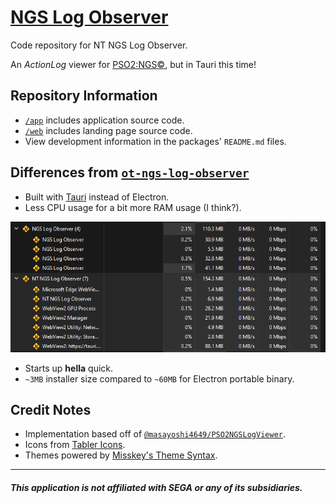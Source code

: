 # [NGS Log Observer](https://jojobii-arks.github.io/ngs-log-observer/)

Code repository for NT NGS Log Observer.

An _ActionLog_ viewer for [PSO2:NGS©️](https://pso2.com/), but in Tauri this time!

## Repository Information

- [`/app`](app) includes application source code.
- [`/web`](web) includes landing page source code.
- View development information in the packages' `README.md` files.

## Differences from [`ot-ngs-log-observer`](https://github.com/jojobii-arks/ot-ngs-log-observer)

- Built with [Tauri](https://tauri.studio/) instead of Electron.
- Less CPU usage for a bit more RAM usage (I think?).

![Memory Usage](assets/memory-usage.png)

- Starts up **hella** quick.
- `~3MB` installer size compared to `~60MB` for Electron portable binary.

## Credit Notes

- Implementation based off of [`@masayoshi4649/PSO2NGSLogViewer`](https://github.com/masayoshi4649/PSO2NGSLogViewer).
- Icons from [Tabler Icons](https://tabler.io/icons).
- Themes powered by [Misskey's Theme Syntax](https://misskey-hub.net/en/docs/features/theme.html).

---

##### _This application is not affiliated with SEGA or any of its subsidiaries._
